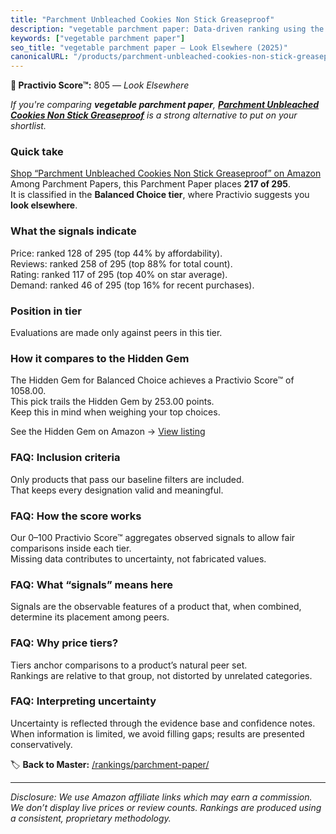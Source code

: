 ```yaml
---
title: "Parchment Unbleached Cookies Non Stick Greaseproof"
description: "vegetable parchment paper: Data-driven ranking using the Practivio Score™. Positioned by quality, value, demand, findability, momentum."
keywords: ["vegetable parchment paper"]
seo_title: "vegetable parchment paper — Look Elsewhere (2025)"
canonicalURL: "/products/parchment-unbleached-cookies-non-stick-greaseproof-B0F1TC2KNG/"
---
```


**🚫 Practivio Score™:** 805 — _Look Elsewhere_


*If you're comparing **vegetable parchment paper**, **[Parchment Unbleached Cookies Non Stick Greaseproof](https://www.amazon.com/dp/B0F1TC2KNG?tag=practivio-20)** is a strong alternative to put on your shortlist.*
### Quick take
[Shop “Parchment Unbleached Cookies Non Stick Greaseproof” on Amazon](https://www.amazon.com/dp/B0F1TC2KNG?tag=practivio-20)
Among Parchment Papers, this Parchment Paper places **217 of 295**.  
It is classified in the **Balanced Choice tier**, where Practivio suggests you **look elsewhere**.

### What the signals indicate
Price: ranked 128 of 295 (top 44% by affordability).  
Reviews: ranked 258 of 295 (top 88% for total count).  
Rating: ranked 117 of 295 (top 40% on star average).  
Demand: ranked 46 of 295 (top 16% for recent purchases).

### Position in tier
Evaluations are made only against peers in this tier.

### How it compares to the Hidden Gem
The Hidden Gem for Balanced Choice achieves a Practivio Score™ of 1058.00.  
This pick trails the Hidden Gem by 253.00 points.  
Keep this in mind when weighing your top choices.  

See the Hidden Gem on Amazon → [View listing](https://www.amazon.com/dp/B0B6PLG6G2?tag=practivio-20)

### FAQ: Inclusion criteria
Only products that pass our baseline filters are included.  
That keeps every designation valid and meaningful.

### FAQ: How the score works
Our 0–100 Practivio Score™ aggregates observed signals to allow fair comparisons inside each tier.  
Missing data contributes to uncertainty, not fabricated values.

### FAQ: What “signals” means here
Signals are the observable features of a product that, when combined, determine its placement among peers.

### FAQ: Why price tiers?
Tiers anchor comparisons to a product’s natural peer set.  
Rankings are relative to that group, not distorted by unrelated categories.

### FAQ: Interpreting uncertainty
Uncertainty is reflected through the evidence base and confidence notes.  
When information is limited, we avoid filling gaps; results are presented conservatively.


🏷️ **Back to Master:** [/rankings/parchment-paper/](/rankings/parchment-paper/)

---
_Disclosure: We use Amazon affiliate links which may earn a commission. We don’t display live prices or review counts. Rankings are produced using a consistent, proprietary methodology._
